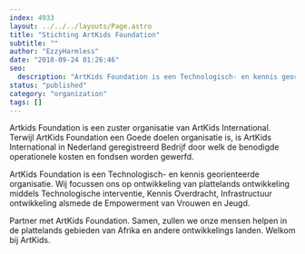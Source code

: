 ```yaml
---
index: 4933
layout: ../../../layouts/Page.astro
title: "Stichting ArtKids Foundation"
subtitle: ""
author: "EzzyHarmless"
date: "2018-09-24 01:26:46"
seo:
  description: "ArtKids Foundation is een Technologisch- en kennis georienteerde organisatie. Wij focussen ons op ontwikkeling van plattelands ontwikkeling middels Technologische interventie, Kennis Overdracht, Infrastructuur ontwikkeling alsmede de Empowerment van Vrouwen en Jeugd."
status: "published"
category: "organization"
tags: []
---
```


Artkids Foundation is een zuster organisatie van ArtKids International. Terwijl ArtKids Foundation een Goede doelen organisatie is, is ArtKids International in Nederland geregistreerd Bedrijf door welk de benodigde operationele kosten en fondsen worden gewerfd.

ArtKids Foundation is een Technologisch- en kennis georienteerde organisatie. Wij focussen ons op ontwikkeling van plattelands ontwikkeling middels Technologische interventie, Kennis Overdracht, Infrastructuur ontwikkeling alsmede de Empowerment van Vrouwen en Jeugd.

Partner met ArtKids Foundation. Samen, zullen we onze mensen helpen in de plattelands gebieden van Afrika en andere ontwikkelings landen. Welkom bij ArtKids.